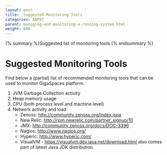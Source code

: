 ```yaml
---
layout: post
title:  Suggested Monitoring Tools
categories: XAP97
parent: managing-and-monitoring-a-running-system.html
weight: 600
---
```


{% summary %}Suggested list of monitoring tools.{% endsummary %}

# Suggested Monitoring Tools

Find below a (partial) list of recommended monitoring tools that can be used to monitor GigaSpaces platform.

1. JVM Garbage Collection activity
1. Heap memory usage
1. CPU (both process level and machine level)
1. Network activity and load
    - Zenoss: http://community.zenoss.org/index.jspa
    - New Relic: http://rpm.newrelic.com/partner_signup/10
    - JMX: http://community.zenoss.org/docs/DOC-3396
    - Nagios: http://www.nagios.org/
    - Hyperic: http://www.hyperic.com/
    - VisualVM - https://visualvm.dev.java.net/download.html also comes part of latest Java JDK distribution.
